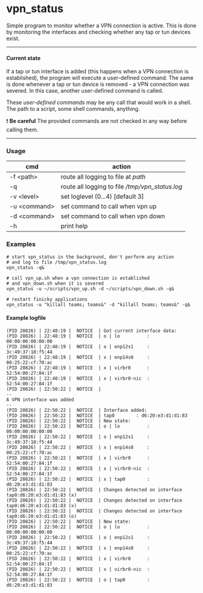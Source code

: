 # vpn_status

Simple program to monitor whether a VPN connection is active. This is done by monitoring the interfaces and checking whether any tap or tun devices exist.  

---

#### Current state

If a tap or tun interface is added (this happens when a VPN connection is established), the program will execute a user-defined command.
The same is done whenever a tap or tun device is removed - a VPN connection was severed. In this case, another user-defined command is called.

These *user-defined commands* may be any call that would work in a shell. The path to a script, some shell commands, anything. 

:exclamation: **Be careful** The provided commands are not checked in any way before calling them.

---


### Usage

| cmd         |action |
|-------------|-------|
|-f \<path>   | route all logging to file at *path* 
|-q           | route all logging to file */tmp/vpn_status.log*
|-v \<level>  | set loglevel (0...4) [default 3]
|-u \<command>| set command to call when vpn up
|-d \<command>| set command to call when vpn down
|-h           | print help


### Examples

    # start vpn_status in the background, don't perform any action
    # and log to file /tmp/vpn_status.log
    vpn_status -q&
    
    # call vpn_up.sh when a vpn connection is established
    # and vpn_down.sh when it is severed
    vpn_status -u ~/scripts/vpn_up.sh -d ~/scripts/vpn_down.sh -q&
    
    # restart finicky applications
    vpn_status -u "killall teams; teams&" -d "killall teams; teams&" -q&


#### Example logfile

    
    (PID 20826) | 22:48:19 |  NOTICE  | Got current interface data:
	(PID 20826) | 22:48:19 |  NOTICE  | o | lo          : 00:00:00:00:00:00
	(PID 20826) | 22:48:19 |  NOTICE  | o | enp12s1     : 3c:49:37:18:f5:44
	(PID 20826) | 22:48:19 |  NOTICE  | x | enp14s0     : 00:25:22:cf:70:ac
	(PID 20826) | 22:48:19 |  NOTICE  | x | virbr0      : 52:54:00:27:84:1f
	(PID 20826) | 22:48:19 |  NOTICE  | x | virbr0-nic  : 52:54:00:27:84:1f
	(PID 20826) | 22:50:22 |  NOTICE  | 
	--
	A VPN interface was added
	--
	(PID 20826) | 22:50:22 |  NOTICE  | Interface added:
	(PID 20826) | 22:50:22 |  NOTICE  | tap0        : d6:20:e3:d1:d1:83
	(PID 20826) | 22:50:22 |  NOTICE  | New state:
	(PID 20826) | 22:50:22 |  NOTICE  | o | lo          : 00:00:00:00:00:00
	(PID 20826) | 22:50:22 |  NOTICE  | o | enp12s1     : 3c:49:37:18:f5:44
	(PID 20826) | 22:50:22 |  NOTICE  | x | enp14s0     : 00:25:22:cf:70:ac
	(PID 20826) | 22:50:22 |  NOTICE  | x | virbr0      : 52:54:00:27:84:1f
	(PID 20826) | 22:50:22 |  NOTICE  | x | virbr0-nic  : 52:54:00:27:84:1f
	(PID 20826) | 22:50:22 |  NOTICE  | x | tap0        : d6:20:e3:d1:d1:83
	(PID 20826) | 22:50:22 |  NOTICE  | Changes detected on interface tap0:d6:20:e3:d1:d1:83 (x)
	(PID 20826) | 22:50:22 |  NOTICE  | Changes detected on interface tap0:d6:20:e3:d1:d1:83 (x)
	(PID 20826) | 22:50:22 |  NOTICE  | Changes detected on interface tap0:d6:20:e3:d1:d1:83 (o)
	(PID 20826) | 22:50:22 |  NOTICE  | New state:
	(PID 20826) | 22:50:22 |  NOTICE  | o | lo          : 00:00:00:00:00:00
	(PID 20826) | 22:50:22 |  NOTICE  | o | enp12s1     : 3c:49:37:18:f5:44
	(PID 20826) | 22:50:22 |  NOTICE  | x | enp14s0     : 00:25:22:cf:70:ac
	(PID 20826) | 22:50:22 |  NOTICE  | x | virbr0      : 52:54:00:27:84:1f
	(PID 20826) | 22:50:22 |  NOTICE  | x | virbr0-nic  : 52:54:00:27:84:1f
	(PID 20826) | 22:50:22 |  NOTICE  | o | tap0        : d6:20:e3:d1:d1:83


